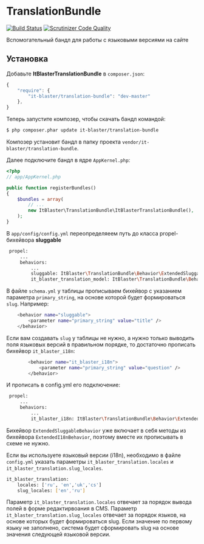 # TranslationBundle

[![Build Status](https://scrutinizer-ci.com/g/it-blaster/translation-bundle/badges/build.png?b=master)](https://scrutinizer-ci.com/g/it-blaster/translation-bundle/build-status/master) [![Scrutinizer Code Quality](https://scrutinizer-ci.com/g/it-blaster/translation-bundle/badges/quality-score.png?b=master)](https://scrutinizer-ci.com/g/it-blaster/translation-bundle/?branch=master)

Вспомогательный бандл для работы с языковыми версиями на сайте

## Установка

Добавьте <b>ItBlasterTranslationBundle</b> в `composer.json`:

```js
{
    "require": {
        "it-blaster/translation-bundle": "dev-master"
	},
}
```

Теперь запустите композер, чтобы скачать бандл командой:

``` bash
$ php composer.phar update it-blaster/translation-bundle
```

Композер установит бандл в папку проекта `vendor/it-blaster/translation-bundle`.

Далее подключите бандл в ядре `AppKernel.php`:

``` php
<?php
// app/AppKernel.php

public function registerBundles()
{
    $bundles = array(
        // ...
        new ItBlaster\TranslationBundle\ItBlasterTranslationBundle(),
    );
}
```

В `app/config/config.yml` переопределяеем путь до класса propel-бихейвора <b>sluggable</b>

``` bash
 propel:
     ...
     behaviors:
         ...
         sluggable: ItBlaster\TranslationBundle\Behavior\ExtendedSluggableBehavior
         it_blaster_translation_model: ItBlaster\TranslationBundle\Behavior\TranslationModelBehavior
```

В файле `schema.yml` у таблицы прописываем бихейвор с указанием параметра `primary_string`, на основе которой будет формироваться `slug`. Например:
``` bash
    <behavior name="sluggable">
        <parameter name="primary_string" value="title" />
    </behavior>
```

Если вам создавать `slug` у таблицы не нужно, а нужно только выводить поля языковых версий в правильном порядке, то достаточно прописать бихейвор `it_blaster_i18n`:
``` bash
        <behavior name="it_blaster_i18n">
            <parameter name="primary_string" value="question" />
        </behavior>
```

И прописать в config.yml его подключение:
``` bash
 propel:
     ...
     behaviors:
         ...
         it_blaster_i18n: ItBlaster\TranslationBundle\Behavior\ExtendedI18nBehavior
```

Бихейвор `ExtendedSluggableBehavior` уже включает в себя методы из бихейвора `ExtendedI18nBehavior`, поэтому вместе их прописывать в схеме не нужно.

Если вы используете языковый версии (i18n), необходимо в файле `config.yml` указать параметры `it_blaster_translation.locales` и `it_blaster_translation.slug_locales`.
``` bash
it_blaster_translation:
    locales: ['ru', 'en','uk','cs']
    slug_locales: ['en','ru']
```
Параметр `it_blaster_translation.locales` отвечает за порядок вывода полей в форме редактирвоания в CMS.
Параметр `it_blaster_translation.slug_locales` отвечает за порядок языков, на основе которых будет формироваться slug. Если значение по первому языку не заполнено, система будет сформировать slug на основе значения следующей языковой версии.
